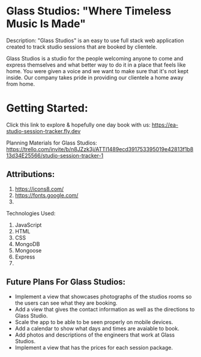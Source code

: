 # Glass Studios: "Where Timeless Music Is Made"
Description: "Glass Studios" is an easy to use full stack web application created to track studio sessions that are booked by clientele.

Glass Studios is a studio for the people welcoming anyone to come and express themselves and what better way to do it in a place that feels like home. You were given a voice and we want to make sure that it's not kept inside.
Our company takes pride in providing our clientele a home away from home.


# Getting Started:
Click this link to explore & hopefully one day book with us: https://ea-studio-session-tracker.fly.dev

Planning Materials for Glass Studios: https://trello.com/invite/b/n8JZzk3j/ATTI1489ecd391753395019e42813f1b813d34E25566/studio-session-tracker-1



## Attributions: 
 1. https://icons8.com/
 2. https://fonts.google.com/
 3.


 Technologies Used:
 1. JavaScript
 2. HTML
 3. CSS
 4. MongoDB
 5. Mongoose
 6. Express
 7. 

 ## Future Plans For Glass Studios:
 * Implement a view that showcases photographs of the studios rooms so the users can see what they are booking.
 * Add a view that gives the contact information as well as the directions to Glass Studio.
 * Scale the app to be able to be seen properly on mobile devices.
 * Add a calendar to show what days and times are avaiable to book.
 * Add photos and descriptions of the engineers that work at Glass Studios.
 * Implement a view that has the prices for each session package.


